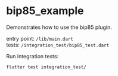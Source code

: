 # bip85_example

Demonstrates how to use the bip85 plugin.

entry point: `/lib/main.dart`  
tests: `/integration_test/bip85_test.dart`  

Run integration tests:
```sh
flutter test integration_test/
```
